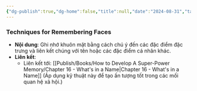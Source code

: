 ```yaml
---
{"dg-publish":true,"dg-home":false,"title":null,"date":"2024-08-31","tags":["#books","#memory","#How_to_Develop_A_Super_Power_Memory"],"Chương":"Chương15","dg-path":"Books/How to Develop A Super-Power Memory/Techniques for Remembering Faces.md","permalink":"/books/how-to-develop-a-super-power-memory/techniques-for-remembering-faces/","dgPassFrontmatter":true,"noteIcon":"","updated":"2025-01-30T14:27:11.201+07:00"}
---
```


### Techniques for Remembering Faces

- **Nội dung**: Ghi nhớ khuôn mặt bằng cách chú ý đến các đặc điểm đặc trưng và liên kết chúng với tên hoặc các đặc điểm cá nhân khác.
- **Liên kết**:
    - Liên kết tới: [[Publish/Books/How to Develop A Super-Power Memory/Chapter 16 - What's in a Name\|Chapter 16 - What's in a Name]] (Áp dụng kỹ thuật này để tạo ấn tượng tốt trong các mối quan hệ xã hội.)
